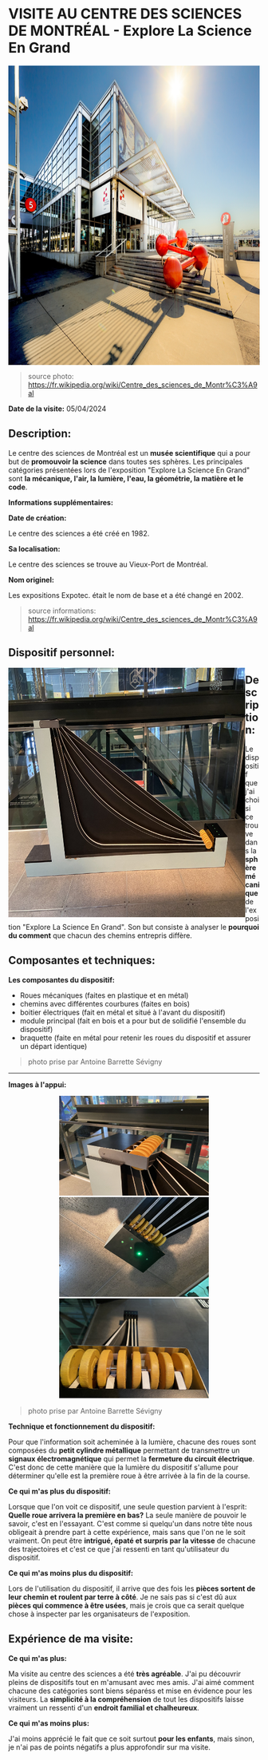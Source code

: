 # VISITE AU CENTRE DES SCIENCES DE MONTRÉAL - Explore La Science En Grand

<img align="center" width="1000" height="600" src="media/entree_centre_des_sciences.jpeg">

> source photo: https://fr.wikipedia.org/wiki/Centre_des_sciences_de_Montr%C3%A9al

**Date de la visite:** 05/04/2024

## Description:

Le centre des sciences de Montréal est un **musée scientifique** qui a pour but de **promouvoir la science** dans toutes ses sphères. Les principales catégories présentées lors de l'exposition "Explore La Science En Grand" sont **la mécanique, l'air, la lumière, l'eau, la géométrie, la matière et le code**.

**Informations supplémentaires:**

**Date de création:**

Le centre des sciences a été créé en 1982.

**Sa localisation:**

Le centre des sciences se trouve au Vieux-Port de Montréal.

**Nom originel:**

Les expositions Expotec. était le nom de base et a été changé en 2002.

> source informations: https://fr.wikipedia.org/wiki/Centre_des_sciences_de_Montr%C3%A9al

## Dispositif personnel:

<img align="left" width="475" height="500" src="media/ensemble_dispositif.jpg">

## Description:

Le dispositif que j'ai choisi ce trouve dans la **sphère mécanique** de l'exposition "Explore La Science En Grand". Son but consiste à analyser le **pourquoi du comment** que chacun des chemins entrepris diffère.



## Composantes et techniques:

**Les composantes du dispositif:**

- Roues mécaniques (faites en plastique et en métal)
- chemins avec différentes courbures (faites en bois)
- boitier électriques (fait en métal et situé à l'avant du dispositif)
- module principal (fait en bois et a pour but de solidifié l'ensemble du dispositif)
- braquette (faite en métal pour retenir les roues du dispositif et assurer un départ identique)

> photo prise par Antoine Barrette Sévigny

  -----------------

**Images à l'appui:**

<div align="center">
<img width="300" height="200" src="media/braquette_dispositif.jpg">
<img width="300" height="200" src="media/lumiere_dispositif.jpg">
<img width="300" height="200" src="media/roue_mecanique.jpg">
</div>

> photo prise par Antoine Barrette Sévigny

**Technique et fonctionnement du dispositif:**

Pour que l'information soit acheminée à la lumière, chacune des roues sont composées du **petit cylindre métallique** permettant de transmettre un **signaux électromagnétique** qui permet la **fermeture du circuit électrique**. C'est donc de cette manière que la lumière du dispositif s'allume pour déterminer qu'elle est la première roue à être arrivée à la fin de la course.

**Ce qui m'as plus du dispositif:**

Lorsque que l'on voit ce dispositif, une seule question parvient à l'esprit: **Quelle roue arrivera la première en bas?** La seule manière de pouvoir le savoir, c'est en l'essayant. C'est comme si quelqu'un dans notre tête nous obligeait à prendre part à cette expérience, mais sans que l'on ne le soit vraiment. On peut être **intrigué, épaté et surpris par la vitesse** de chacune des trajectoires et c'est ce que j'ai ressenti en tant qu'utilisateur du dispositif.

**Ce qui m'as moins plus du dispositif:**

Lors de l'utilisation du dispositif, il arrive que des fois les **pièces sortent de leur chemin et roulent par terre à côté**. Je ne sais pas si c'est dû aux **pièces qui commence à être usées**, mais je crois que ca serait quelque chose à inspecter par les organisateurs de l'exposition.

## Expérience de ma visite:

**Ce qui m'as plus:**

Ma visite au centre des sciences a été **très agréable**. J'ai pu découvrir pleins de dispositifs tout en m'amusant avec mes amis. J'ai aimé comment chacune des catégories sont biens séparéss et mise en évidence pour les visiteurs. La **simplicité à la compréhension** de tout les dispositifs laisse vraiment un ressenti d'un **endroit familial et chalheureux**.

**Ce qui m'as moins plus:**

J'ai moins apprécié le fait que ce soit surtout **pour les enfants**, mais sinon, je n'ai pas de points négatifs a plus approfondir sur ma visite.



